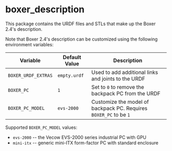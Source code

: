 boxer_description
====================

This package contains the URDF files and STLs that make up the Boxer 2.4's description.

Note that Boxer 2.4's description can be customized using the following environment variables:

| Variable             | Default Value | Description                                                        |
|----------------------|---------------|--------------------------------------------------------------------|
| `BOXER_URDF_EXTRAS`  | `empty.urdf`  | Used to add additional links and joints to the URDF                |
| `BOXER_PC`           | `1`           | Set to `0` to remove the backpack PC from the URDF                 |
| `BOXER_PC_MODEL`     | `evs-2000`    | Customize the model of backpack PC.  Requires `BOXER_PC` to be `1` |

Supported `BOXER_PC_MODEL` values:
- `evs-2000` -- the Vecow EVS-2000 series industrial PC with GPU
- `mini-itx` -- generic mini-ITX form-factor PC with standard enclosure
